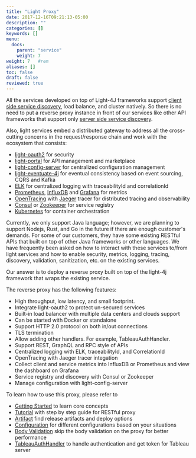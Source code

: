 ```yaml
---
title: "Light Proxy"
date: 2017-12-16T09:21:13-05:00
description: ""
categories: []
keywords: []
menu:
  docs:
    parent: "service"
    weight: 7
weight: 7	#rem
aliases: []
toc: false
draft: false
reviewed: true
---
```


All the services developed on top of Light-4J frameworks support [client side service discovery](http://microservices.io/patterns/client-side-discovery.html), load balance, and cluster natively. So there is no need to put a reverse proxy instance in front of our services like other API frameworks that support only [server side service discovery](http://microservices.io/patterns/server-side-discovery.html). 

Also, light services embed a distributed gateway to address all the cross-cutting concerns in the request/response chain and work with the ecosystem that consists:

* [light-oauth2](https://github.com/networknt/light-oauth2) for security
* [light-portal](https://github.com/networknt/light-portal) for API management and marketplace
* [light-config-server](https://github.com/networknt/light-config-server) for centralized configuration management
* [light-eventuate-4j](https://github.com/networknt/light-eventuate-4j) for eventual consistency based on event sourcing, CQRS and Kafka
* [ELK](https://www.elastic.co/webinars/introduction-elk-stack) for centralized logging with traceabilityId and correlationId
* [Prometheus](https://prometheus.io/), [InfluxDB](https://github.com/influxdata/influxdb) and [Grafana](https://github.com/grafana/grafana) for metrics
* [OpenTracing](https://opentracing.io/) with [Jaeger](https://www.jaegertracing.io/) tracer for distributed tracing and observability
* [Consul](https://github.com/hashicorp/consul) or [Zookeeper](http://zookeeper.apache.org/) for service registry
* [Kubernetes](https://kubernetes.io/) for container orchestration

Currently, we only support Java language; however, we are planning to support Nodejs, Rust, and Go in the future if there are enough customer's demands. For some of our customers, they have some existing RESTful APIs that built on top of other Java frameworks or other languages. We have frequently been asked on how to interact with these services to/from light services and how to enable security, metrics, logging, tracing, discovery, validation, sanitization, etc. on the existing services. 

Our answer is to deploy a reverse proxy built on top of the light-4j framework that wraps the existing service. 

The reverse proxy has the following features:

* High throughput, low latency, and small footprint. 
* Integrate light-oauth2 to protect un-secured services
* Built-in load balancer with multiple data centers and clouds support
* Can be started with Docker or standalone
* Support HTTP 2.0 protocol on both in/out connections
* TLS termination
* Allow adding other handlers. For example, TableauAuthHandler.
* Support REST, GraphQL and RPC style of APIs
* Centralized logging with ELK, traceabilityId, and CorrelationId
* OpenTracing with Jaeger tracer integation
* Collect client and service metrics into InfluxDB or Prometheus and view the dashboard on Grafana
* Service registry and discovery with Consul or Zookeeper
* Manage configuration with light-config-server

To learn how to use this proxy, please refer to 

* [Getting Started][] to learn core concepts
* [Tutorial][] with step by step guide for RESTful proxy
* [Artifact][] find release artifacts and deploy options
* [Configuration][] for different configurations based on your situations
* [Body Validation][] skip the body validation on the proxy for better performance
* [TableauAuthHandler][] to handle authentication and get token for Tableau server

  
[Getting Started]: /getting-started/light-proxy/
[Tutorial]: /tutorial/proxy/
[Configuration]: /service/proxy/configuration/
[Artifact]: /service/proxy/artifact/
[TableauAuthHandler]: /service/proxy/tableau/
[Body Validation]: /service/proxy/body-validation/
